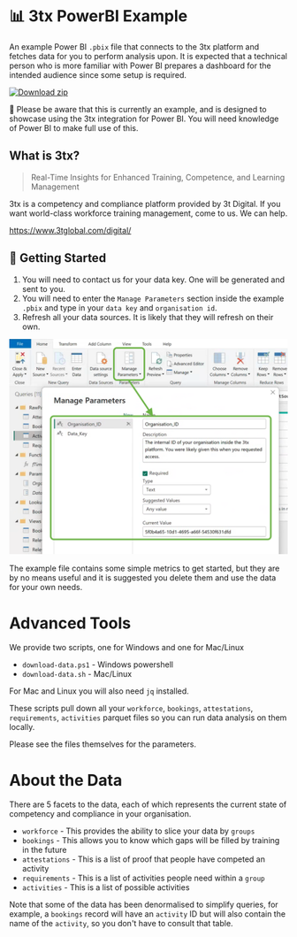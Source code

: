 # 📊 3tx PowerBI Example

An example Power BI `.pbix` file that connects to the 3tx platform and fetches data for you to perform analysis upon. It is expected that a technical person who is more familiar with Power BI prepares a dashboard for the intended audience since some setup is required.

[![Download zip](https://custom-icon-badges.demolab.com/badge/-Download_Example_PBIX-blue?style=for-the-badge&logo=download&logoColor=white "Download PowerBI")](https://github.com/3TTransform/3tx-powerbi/blob/master/3tx-example-reporting.pbix?raw=true)

🚀 Please be aware that this is currently an example, and is designed to showcase using the 3tx integration for Power BI. You will need knowledge of Power BI to make full use of this.

## What is 3tx?

> Real-Time Insights for Enhanced Training, Competence, and Learning Management

3tx is a competency and compliance platform provided by 3t Digital. If you want world-class workforce training management, come to us. We can help.

https://www.3tglobal.com/digital/

## 👏 Getting Started

1. You will need to contact us for your data key. One will be generated and sent to you.
2. You will need to enter the `Manage Parameters` section inside the example `.pbix` and type in your `data key` and `organisation id`.
3. Refresh all your data sources. It is likely that they will refresh on their own.

![3tx-pbi-parameters.png](3tx-pbi-parameters.png)

The example file contains some simple metrics to get started, but they are by no means useful and it is suggested you delete them and use the data for your own needs.

# Advanced Tools

We provide two scripts, one for Windows and one for Mac/Linux

- `download-data.ps1` - Windows powershell
- `download-data.sh` - Mac/Linux

For Mac and Linux you will also need `jq` installed.

These scripts pull down all your `workforce`, `bookings`, `attestations`, `requirements`, `activities` parquet files so you can run data analysis on them locally.

Please see the files themselves for the parameters.

# About the Data

There are 5 facets to the data, each of which represents the current state of competency and compliance in your organisation.

- `workforce` - This provides the ability to slice your data by `groups`
- `bookings` - This allows you to know which gaps will be filled by training in the future
- `attestations` - This is a list of proof that people have competed an activity
- `requirements` - This is a list of activities people need within a `group`
- `activities` - This is a list of possible activities

Note that some of the data has been denormalised to simplify queries, for example, a `bookings` record will have an `activity` ID but will also contain the name of the `activity`, so you don't have to consult that table.